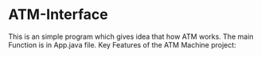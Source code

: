 # ATM-Interface
This is an simple program which gives idea that how ATM works.
The main Function is in App.java file.
Key Features of the ATM Machine project:

